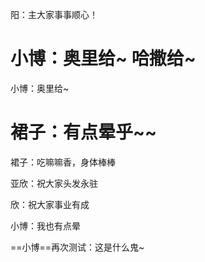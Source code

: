 阳：主大家事事顺心！

小博：奥里给~ 哈撒给~
=======
小博：奥里给~

裙子：有点晕乎~~
=======
裙子：吃嘛嘛香，身体棒棒

亚欣：祝大家头发永驻


欣：祝大家事业有成



小博：我也有点晕

==小博==再次测试：这是什么鬼~
